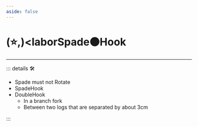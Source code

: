 ```yaml
---
aside: false
---
```

# (⭐,)<laborSpade</labor>🟠<motor>Hook</motor>

---

<!-- =================================================== -->
<!-- =================================================== -->
<!-- =================================================== -->
<!-- =================================================== -->
<!-- =================================================== -->
::: details 🛠

- Spade must not Rotate
- SpadeHook
- DoubleHook
    - In a branch fork
    - Between two logs that are separated by about 3cm

:::
